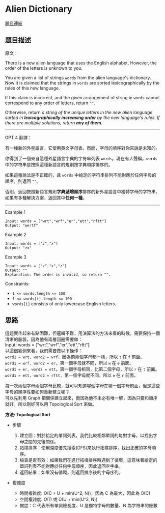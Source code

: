 # Alien Dictionary

[題目連結](https://leetcode.com/problems/alien-dictionary/description/)

## 題目描述
原文：

There is a new alien language that uses the English alphabet. However, the order of the letters is unknown to you.

You are given a list of strings `words` from the alien language's dictionary. Now it is claimed that the strings in `words` are sorted lexicographically by the rules of this new language.

If this claim is incorrect, and the given arrangement of string in `words` cannot correspond to any order of letters, return `""`.

Otherwise, return *a string of the unique letters in the new alien language sorted in **lexicographically increasing order** by the new language's rules. If there are multiple solutions, return **any of them.***

 

----

GPT 4 翻譯：

有一種新的外星語言，它使用英文字母表。然而，字母的順序對你來說是未知的。

你得到了一個來自這種外星語言字典的字符串列表 `words`。現在有人聲稱，`words` 中的字符串是按照這種新語言的規則按字典順序排序的。

如果這種說法是不正確的，且 `words` 中給定的字符串排列不能對應於任何字母的順序，則返回 `""`。

否則，返回按照新語言規則**字典遞增順序**排序的新外星語言中獨特字母的字符串。如果有多種解決方案，返回其中**任何一種**。

----

Example 1

```
Input: words = ["wrt","wrf","er","ett","rftt"]
Output: "wertf"
```

Example 2

```
Input: words = ["z","x"]
Output: "zx"
```

Example 3
```
Input: words = ["z","x","z"]
Output: ""
Explanation: The order is invalid, so return "".
```

Constraints:

* `1 <= words.length <= 100`
* `1 <= words[i].length <= 100`
* `words[i]` consists of only lowercase English letters.


## 思路

這題實作起來有點困難，但邏輯不難，用演算法的方法來看的時候，需要保持一個清晰的腦袋，因為他有兩層回圈需要做：  
Input: words = ["wrt","wrf","er","ett","rftt"]  
以這個範例來看，我們需要做以下操作：  
`word1 = wrt, word2 = wrf`，因為前兩個字母都一樣，所以 `t` 在 `f` 前面。  
`word1 = wrf, word2 = er`，第一個字母就不同，所以 `w` 在 `e` 前面。  
`word1 = er, word2 = ett`，第一個字母相同，比第二個字母，所以 `r` 在 `t` 前面。  
`word1 = ett, word2 = rftt`，第一個字母就不同，所以 `e` 在 `r` 前面。  

每一次兩個字母兩個字母比較，就可以知道哪個字母在哪一個字母前面，但是這些字母的順序性要如何重新建立呢？  
可以先利用 Graph 把關係建立起來，而因為他不未必有唯一解，因為只要和順序就好，所以剛好可以用 Topological Sort 來做。


**方法: Topological Sort**

* 步驟
  1. 建立圖：對於給定的單詞列表，我們比較相鄰單詞的每對字母，以找出字母之間的先後關係。
  2. 拓樸排序：使用深度優先搜索(DFS)來執行拓樸排序，找出正確的字母順序。
  3. 檢查是否有效：如果我們在進行拓樸排序時遇到了循環，這意味著給定的單詞列表不能對應於任何字母順序，因此返回空字串。
  4. 返回結果：如果沒有循環，則返回排序後的字母序列。
        
* 複雜度
    * 時間複雜度: O(C + U + min(U^2, N))，因為 C 為最大，因此為 O(C)
    * 空間複雜度: O(1) 或 O(U + min(U^2, N))
    * 備註：C 代表所有單詞總長度、U 是獨特字母的數量、N 為字符串的總數

